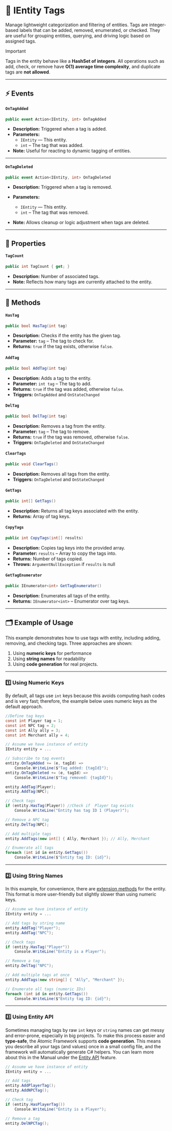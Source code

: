 # 🧩 IEntity Tags

Manage lightweight categorization and filtering of entities. Tags are integer-based labels that can be added, removed,
enumerated, or checked. They are useful for grouping entities, querying, and driving logic based on assigned tags.

> [!IMPORTANT]
> Tags in the entity behave like a **HashSet of integers**. All operations such as add, check, or remove have **O(1)
> average time complexity**, and duplicate tags are **not allowed**.

---

## ⚡ Events

#### `OnTagAdded`

```csharp
public event Action<IEntity, int> OnTagAdded
```

- **Description:** Triggered when a tag is added.
- **Parameters:**
    - `IEntity` — This entity.
    - `int` – The tag that was added.
- **Note:** Useful for reacting to dynamic tagging of entities.

---

#### `OnTagDeleted`

```csharp
public event Action<IEntity, int> OnTagDeleted
```

- **Description:** Triggered when a tag is removed.
- **Parameters:**
    - `IEntity` — This entity.
    - `int` – The tag that was removed.

- **Note:** Allows cleanup or logic adjustment when tags are deleted.

---

## 🔑 Properties

#### `TagCount`

```csharp
public int TagCount { get; }
```

- **Description:** Number of associated tags.
- **Note:** Reflects how many tags are currently attached to the entity.

---

## 🏹 Methods

#### `HasTag`

```csharp
public bool HasTag(int tag)
```

- **Description:** Checks if the entity has the given tag.
- **Parameter:** `tag` – The tag to check for.
- **Returns:** `true` if the tag exists, otherwise `false`.

#### `AddTag`

```csharp
public bool AddTag(int tag)
```

- **Description:** Adds a tag to the entity.
- **Parameter:** `int tag` – The tag to add.
- **Returns:** `true` if the tag was added, otherwise `false`.
- **Triggers:** `OnTagAdded` and `OnStateChanged`

#### `DelTag`

```csharp
public bool DelTag(int tag)
```

- **Description:** Removes a tag from the entity.
- **Parameter:** `tag` – The tag to remove.
- **Returns:** `true` if the tag was removed, otherwise `false`.
- **Triggers:** `OnTagDeleted` and `OnStateChanged`

#### `ClearTags`

```csharp
public void ClearTags()
```

- **Description:** Removes all tags from the entity.
- **Triggers:** `OnTagDeleted` and `OnStateChanged`

#### `GetTags`

```csharp
public int[] GetTags()
```

- **Description:** Returns all tag keys associated with the entity.
- **Returns:** Array of tag keys.

#### `CopyTags`

```csharp
public int CopyTags(int[] results)
```

- **Description:** Copies tag keys into the provided array.
- **Parameter:** `results` – Array to copy the tags into.
- **Returns:** Number of tags copied.
- **Throws:** `ArgumentNullException` if `results` is null

#### `GetTagEnumerator`

```csharp
public IEnumerator<int> GetTagEnumerator()
```

- **Description:** Enumerates all tags of the entity.
- **Returns:** `IEnumerator<int>` – Enumerator over tag keys.

---

## 🗂 Example of Usage

This example demonstrates how to use tags with entity, including adding, removing, and checking tags. Three
approaches are shown:

1. Using **numeric keys** for performance
2. Using **string names** for readability
3. Using **code generation** for real projects.

---

### 1️⃣ Using Numeric Keys

By default, all tags use `int` keys because this avoids computing hash codes and is very fast; therefore, the example
below uses numeric keys as the default approach.

```csharp
//Define tag keys
const int Player tag = 1;
const int NPC tag = 2;
const int Ally ally = 3;
const int Merchant ally = 4;

// Assume we have instance of entity
IEntity entity = ...

// Subscribe to tag events
entity.OnTagAdded += (e, tagId) => 
    Console.WriteLine($"Tag added: {tagId}");
entity.OnTagDeleted += (e, tagId) => 
    Console.WriteLine($"Tag removed: {tagId}");

entity.AddTag(Player);
entity.AddTag(NPC);

// Check tags
if (entity.HasTag(Player)) //Check if  Player tag exists
    Console.WriteLine("Entity has tag ID 1 (Player)");

// Remove a NPC tag
entity.DelTag(NPC);

// Add multiple tags
entity.AddTags(new int[] { Ally, Merchant }); // Ally, Merchant

// Enumerate all tags
foreach (int id in entity.GetTags())
    Console.WriteLine($"Entity tag ID: {id}");
```

---

### 2️⃣ Using String Names

In this example, for convenience, there are [extension methods](ExtensionsTags.md) for the entity. This format is more
user-friendly but slightly slower than using numeric keys.

```csharp
// Assume we have instance of entity
IEntity entity = ...

// Add tags by string name
entity.AddTag("Player");
entity.AddTag("NPC");

// Check tags
if (entity.HasTag("Player"))
    Console.WriteLine("Entity is a Player");

// Remove a tag
entity.DelTag("NPC");

// Add multiple tags at once
entity.AddTags(new string[] { "Ally", "Merchant" });

// Enumerate all tags (numeric IDs)
foreach (int id in entity.GetTags())
    Console.WriteLine($"Entity tag ID: {id}");
```

---

### 3️⃣ Using Entity API

Sometimes managing tags by raw `int` keys or `string` names can get messy and error-prone, especially in big projects.
To make this process easier and **type-safe**, the Atomic Framework supports **code generation**.
This means you describe all your tags (and values) once in a small config file, and the framework will automatically
generate C# helpers. You can learn more about this in the Manual under
the [Entity API](../EntityAPI/Manual.md) feature.

```csharp
// Assume we have instance of entity
IEntity entity = ...

// Add tags
entity.AddPlayerTag();
entity.AddNPCTag();

// Check tag
if (entity.HasPlayerTag())
    Console.WriteLine("Entity is a Player");

// Remove a tag
entity.DelNPCTag();
```
